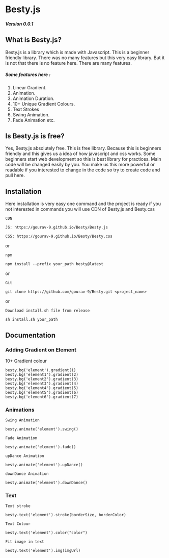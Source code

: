 # Besty.js
#####  Version 0.0.1

## What is Besty.js?

Besty.js is a library which is made with Javascript. This is a beginner friendly library. There was no many features but this very easy library. But it is not that there is no feature here. There are many features.
##### Some features here :
1. Linear Gradient.
2. Animation.
3. Animation Duration.
4. 10+ Unique Gradient Colours.
5. Text Strokes
6. Swing Animation.
7. Fade Animation etc.

## Is Besty.js is free?

Yes, Besty.js absolutely free. This is free library. Because this is beginners friendly and this gives us a idea of how javascript and css works. Some beginners start web development so this is best library for practices. Main code will be changed easily by you. You make us this more powerful or readable if you interested to change in the code so try to create code and pull here.

## Installation

Here installation is very easy one command and the project is ready if you not interested in commands you will use CDN of Besty.js and Besty.css

`CDN`
```
JS: https://gourav-9.github.io/Besty/Besty.js
```

```
CSS: https://gourav-9.github.io/Besty/Besty.css
```
or

`npm`
```
npm install --prefix your_path besty@latest
```
or

`Git`
```
git clone https://github.com/gourav-9/Besty.git <project_name>
```

or 

`Download install.sh file from release`
```
sh install.sh your_path
```

## Documentation 
### Adding Gradient on Element 
10+ Gradient colour
```
besty.bg('element').gradient(1)
besty.bg('element1').gradient(2)
besty.bg('element2').gradient(3)
besty.bg('element3').gradient(4)
besty.bg('element4').gradient(5)
besty.bg('element5').gradient(6)
besty.bg('element6').gradient(7)
```

### Animations
`Swing Animation`
```
besty.animate('element').swing()
```

`Fade Animation`
```
besty.animate('element').fade()
```

`upDance Animation`
```
besty.animate('element').upDance()
```

`downDance Animation`
```
besty.animate('element').downDance()
```

### Text
`Text stroke`
```
besty.text('element').stroke(borderSize, borderColor)
```
`Text Colour`

```
besty.text('element').color("color")
```

`Fit image in text`
```
besty.text('element').img(imgUrl)
```

